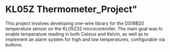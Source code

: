 # KL05Z Thermometer_Project" 
This project involves developing one-wire library for the DS18B20 temperature sensor on the KL05Z32 microcontroller. The main goal was to enable temperature reading in both Celsius and Kelvin, as well as to implement an alarm system for high and low temperatures, configurable via buttons.
